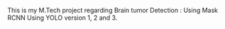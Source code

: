 This is my M.Tech project regarding Brain tumor Detection :
Using Mask RCNN 
Using YOLO version 1, 2 and 3.
